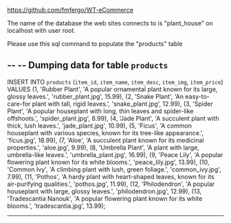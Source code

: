 https://github.com/fmfergo/WT-eCommerce

The name of the database the web sites connects to is "plant_house" on localhost with user root.

Please use this sql command to populate the "products" table

--
-- Dumping data for table `products`
--

INSERT INTO `products` (`item_id`, `item_name`, `item_desc`, `item_img`, `item_price`) VALUES
(1, 'Rubber Plant', 'A popular ornamental plant known for its large, glossy leaves.', 'rubber_plant.jpg', 15.99),
(2, 'Snake Plant', 'An easy-to-care-for plant with tall, rigid leaves.', 'snake_plant.jpg', 12.99),
(3, 'Spider Plant', 'A popular houseplant with long, thin leaves and spider-like offshoots.', 'spider_plant.jpg', 8.99),
(4, 'Jade Plant', 'A succulent plant with thick, lush leaves.', 'jade_plant.jpg', 10.99),
(5, 'Ficus', 'A common houseplant with various species, known for its tree-like appearance.', 'ficus.jpg', 18.99),
(7, 'Aloe', 'A succulent plant known for its medicinal properties.', 'aloe.jpg', 9.99),
(8, 'Umbrella Plant', 'A plant with large, umbrella-like leaves.', 'umbrella_plant.jpg', 16.99),
(9, 'Peace Lily', 'A popular flowering plant known for its white blooms.', 'peace_lily.jpg', 13.99),
(10, 'Common Ivy', 'A climbing plant with lush, green foliage.', 'common_ivy.jpg', 7.99),
(11, 'Pothos', 'A hardy plant with heart-shaped leaves, known for its air-purifying qualities.', 'pothos.jpg', 11.99),
(12, 'Philodendron', 'A popular houseplant with large, glossy leaves.', 'philodendron.jpg', 12.99),
(13, 'Tradescantia Nanouk', 'A popular flowering plant known for its white blooms.', 'tradescantia.jpg', 13.99);

-- --------------------------------------------------------
